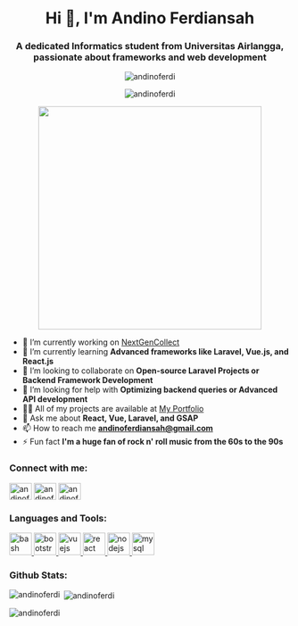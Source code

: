 <h1 align="center">Hi 👋, I'm Andino Ferdiansah</h1>
<h3 align="center">A dedicated Informatics student from Universitas Airlangga, passionate about frameworks and web development</h3>

<p align="center">
  <img src="https://komarev.com/ghpvc/?username=andinoferdi&label=Profile%20views&color=0e75b6&style=flat" alt="andinoferdi" />
</p>

<p align="center">
  <img src="https://github-profile-trophy.vercel.app/?username=andinoferdi&theme=onedark" alt="andinoferdi" />
</p>

<div align="center">
  <img src="https://media.giphy.com/media/3oKIPEqDGUULpEU0aQ/giphy.gif" width="400"/>
</div>

- 🔭 I’m currently working on [NextGenCollect](https://github.com/andinoferdi/NexGenCollect)
- 🌱 I’m currently learning **Advanced frameworks like Laravel, Vue.js, and React.js**
- 👯 I’m looking to collaborate on **Open-source Laravel Projects or Backend Framework Development**
- 🤝 I’m looking for help with **Optimizing backend queries or Advanced API development**
- 👨‍💻 All of my projects are available at [My Portfolio](https://andinoferdi-portfolio.netlify.app/)
- 💬 Ask me about **React, Vue, Laravel, and GSAP**
- 📫 How to reach me **andinoferdiansah@gmail.com**
- ⚡ Fun fact **I'm a huge fan of rock n' roll music from the 60s to the 90s**

<h3 align="left">Connect with me:</h3>
<p align="left">
<a href="https://linkedin.com/in/andinoferdi" target="blank"><img align="center" src="https://raw.githubusercontent.com/rahuldkjain/github-profile-readme-generator/master/src/images/icons/Social/linked-in-alt.svg" alt="andinoferdi" height="30" width="40" /></a>
<a href="https://instagram.com/andinoferdi" target="blank"><img align="center" src="https://raw.githubusercontent.com/rahuldkjain/github-profile-readme-generator/master/src/images/icons/Social/instagram.svg" alt="andinoferdi" height="30" width="40" /></a>
<a href="https://www.youtube.com/@andinoferdi" target="blank"><img align="center" src="https://raw.githubusercontent.com/rahuldkjain/github-profile-readme-generator/master/src/images/icons/Social/youtube.svg" alt="andinoferdi" height="30" width="40" /></a>
</p>

<h3 align="left">Languages and Tools:</h3>
<p align="left">
  <a href="https://www.gnu.org/software/bash/" target="_blank" rel="noreferrer"> <img src="https://img.icons8.com/color/48/000000/bash.png" alt="bash" width="40" height="40"/> </a>
  <a href="https://getbootstrap.com" target="_blank" rel="noreferrer"> <img src="https://img.icons8.com/color/48/000000/bootstrap.png" alt="bootstrap" width="40" height="40"/> </a>
  <a href="https://vuejs.org/" target="_blank" rel="noreferrer"> <img src="https://img.icons8.com/color/48/000000/vue-js.png" alt="vuejs" width="40" height="40"/> </a>
  <a href="https://reactjs.org/" target="_blank" rel="noreferrer"> <img src="https://img.icons8.com/color/48/000000/react-native.png" alt="react" width="40" height="40"/> </a>
  <a href="https://nodejs.org" target="_blank" rel="noreferrer"> <img src="https://img.icons8.com/color/48/000000/nodejs.png" alt="nodejs" width="40" height="40"/> </a>
  <a href="https://www.mysql.com/" target="_blank" rel="noreferrer"> <img src="https://img.icons8.com/color/48/000000/mysql-logo.png" alt="mysql" width="40" height="40"/> </a>
</p>

<h3 align="left">Github Stats:</h3>
<p><img align="left" src="https://github-readme-stats.vercel.app/api/top-langs?username=andinoferdi&show_icons=true&locale=en&layout=compact&theme=tokyonight" alt="andinoferdi" /></p>

<p>&nbsp;<img align="center" src="https://github-readme-stats.vercel.app/api?username=andinoferdi&show_icons=true&locale=en&theme=tokyonight" alt="andinoferdi" /></p>

<p><img align="center" src="https://github-readme-streak-stats.herokuapp.com/?user=andinoferdi&theme=tokyonight" alt="andinoferdi" /></p>
